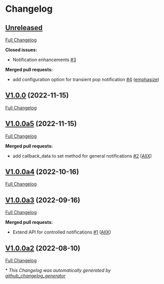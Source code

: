 # Changelog

## [Unreleased](https://github.com/OpenVoiceOS/ovos-PHAL-plugin-notification-widgets/tree/HEAD)

[Full Changelog](https://github.com/OpenVoiceOS/ovos-PHAL-plugin-notification-widgets/compare/V1.0.0...HEAD)

**Closed issues:**

- Notification enhancements [\#3](https://github.com/OpenVoiceOS/ovos-PHAL-plugin-notification-widgets/issues/3)

**Merged pull requests:**

- add configuration option for transient pop notification [\#4](https://github.com/OpenVoiceOS/ovos-PHAL-plugin-notification-widgets/pull/4) ([emphasize](https://github.com/emphasize))

## [V1.0.0](https://github.com/OpenVoiceOS/ovos-PHAL-plugin-notification-widgets/tree/V1.0.0) (2022-11-15)

[Full Changelog](https://github.com/OpenVoiceOS/ovos-PHAL-plugin-notification-widgets/compare/V1.0.0a5...V1.0.0)

## [V1.0.0a5](https://github.com/OpenVoiceOS/ovos-PHAL-plugin-notification-widgets/tree/V1.0.0a5) (2022-11-15)

[Full Changelog](https://github.com/OpenVoiceOS/ovos-PHAL-plugin-notification-widgets/compare/V1.0.0a4...V1.0.0a5)

**Merged pull requests:**

- add callback\_data to set method for general notifications [\#2](https://github.com/OpenVoiceOS/ovos-PHAL-plugin-notification-widgets/pull/2) ([AIIX](https://github.com/AIIX))

## [V1.0.0a4](https://github.com/OpenVoiceOS/ovos-PHAL-plugin-notification-widgets/tree/V1.0.0a4) (2022-10-16)

[Full Changelog](https://github.com/OpenVoiceOS/ovos-PHAL-plugin-notification-widgets/compare/V1.0.0a3...V1.0.0a4)

## [V1.0.0a3](https://github.com/OpenVoiceOS/ovos-PHAL-plugin-notification-widgets/tree/V1.0.0a3) (2022-09-16)

[Full Changelog](https://github.com/OpenVoiceOS/ovos-PHAL-plugin-notification-widgets/compare/V1.0.0a2...V1.0.0a3)

**Merged pull requests:**

- Extend API for controlled notifications [\#1](https://github.com/OpenVoiceOS/ovos-PHAL-plugin-notification-widgets/pull/1) ([AIIX](https://github.com/AIIX))

## [V1.0.0a2](https://github.com/OpenVoiceOS/ovos-PHAL-plugin-notification-widgets/tree/V1.0.0a2) (2022-08-10)

[Full Changelog](https://github.com/OpenVoiceOS/ovos-PHAL-plugin-notification-widgets/compare/01f4b95d1656c88be01f7a61068cc7577438e077...V1.0.0a2)



\* *This Changelog was automatically generated by [github_changelog_generator](https://github.com/github-changelog-generator/github-changelog-generator)*

